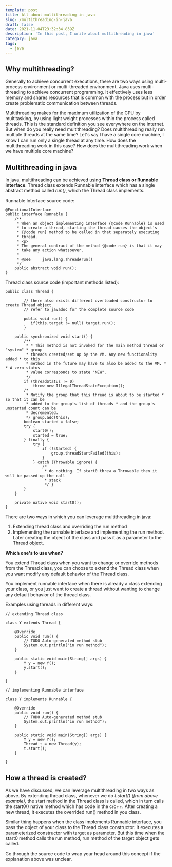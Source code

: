 ```yaml
---
template: post
title: All about multithreading in java
slug: /multithreading-in-java
draft: false
date: 2021-11-04T23:32:34.839Z
description: 'In this post, I write about multithreading in java'
category: java
tags:
  - java
---
```

## Why multithreading?

Generally to achieve concurrent executions, there are two ways using multi-process environment or multi-threaded environment. Java uses multi-threading to achieve concurrent programming. It effectively uses less memory and shares resources that is common with the process but in order create problematic communication between threads.

Multithreading makes for the maximum utilization of the CPU by multitasking, by using light weight processes within the process called threads. This is the standard definition you see everywhere on the internet. But when do you really need multithreading? Does multithreading really run multiple threads at the same time? Let's say I have a single core machine, I know I can run only a single thread at any time. How does the multithreading work in this case? How does the multithreading work when we have multiple core machine?

## Multithreading in java

In java, multithreading can be achieved using **Thread class or Runnable interface**. Thread class extends Runnable interface which has a single abstract method called _run()_, which the Thread class implements.

Runnable Interface source code:

```
@FunctionalInterface
public interface Runnable {
    /**
     * When an object implementing interface {@code Runnable} is used
     * to create a thread, starting the thread causes the object's
     * {@code run} method to be called in that separately executing
     * thread.
     * <p>
     * The general contract of the method {@code run} is that it may
     * take any action whatsoever.
     *
     * @see     java.lang.Thread#run()
     */
    public abstract void run();
}
```

Thread class source code (important methods listed):

```
public class Thread {

        // there also exists different overloaded constructor to create Thread object
        // refer to javadoc for the complete source code

        public void run() {
           if(this.target != null) target.run();
        }

	public synchronized void start() {
		/**
		 * * This method is not invoked for the main method thread or "system" * group
		 * threads created/set up by the VM. Any new functionality added * to this
		 * method in the future may have to also be added to the VM. * * A zero status
		 * value corresponds to state "NEW".
		 */
		if (threadStatus != 0)
			throw new IllegalThreadStateException();
		/*
		 * Notify the group that this thread is about to be started * so that it can be
		 * added to the group's list of threads * and the group's unstarted count can be
		 * decremented.
		 */ group.add(this);
		boolean started = false;
		try {
			start0();
			started = true;
		} finally {
			try {
				if (!started) {
					group.threadStartFailed(this);
				}
			} catch (Throwable ignore) {
				/*
				 * do nothing. If start0 threw a Throwable then it will be passed up the call
				 * stack
				 */ }
		}
	}

	private native void start0();
}
```

There are two ways in which you can leverage multithreading in java:

1. Extending thread class and overriding the run method
2. Implementing the runnable interface and implementing the run method. Later creating the object of the class and pass it as a parameter to the Thread object.

**Which one's to use when?**

You extend Thread class when you want to change or override methods from the Thread class, you can choose to extend the Thread class when you want modify any default behavior of the Thread class.

You implement runnable interface when there is already a class extending your class, or you just want to create a thread without wanting to change any default behavior of the thread class.

Examples using threads in different ways:

```
// extending Thread class

class Y extends Thread {

	@Override
	public void run() {
		// TODO Auto-generated method stub
		System.out.println("in run method");
	}

	public static void main(String[] args) {
		Y y = new Y();
		y.start();
	}

}

// implementing Runnable interface

class Y implements Runnable {

	@Override
	public void run() {
		// TODO Auto-generated method stub
		System.out.println("in run method");
	}

	public static void main(String[] args) {
		Y y = new Y();
		Thread t = new Thread(y);
		t.start();
	}

}
```

## How a thread is created?

As we have discussed, we can leverage multithreading in two ways as above. By extending thread class, whenever we do _t.start() (from above example),_ the start method in the Thread class is called, which in turn calls the start0() native method which has code in the c/c++. After creating a new thread, it executes the overrided run() method in you class.

Similar thing happens when the class implements Runnable interface, you pass the object of your class to the Thread class constructor. It executes a parameterized constructor with target as parameter. But this time when the start0 method calls the run method, run method of the target object gets called. 

Go through the source code to wrap your head around this concept if the explanation above was unclear.
